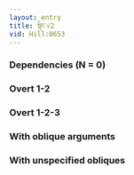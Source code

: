 ```yaml
---
layout: entry
title: སྙེང་√2
vid: Hill:0653
---
```

### Dependencies (N = 0)


### Overt 1-2


### Overt 1-2-3


### With oblique arguments


### With unspecified obliques
